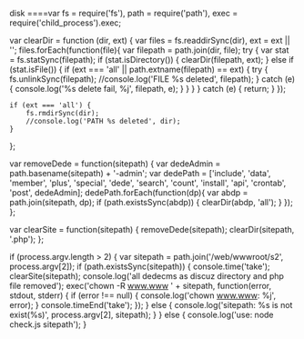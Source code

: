 disk
====var fs = require('fs'),
    path = require('path'),
    exec = require('child_process').exec;

var clearDir = function (dir, ext) {
    var files = fs.readdirSync(dir), ext = ext || '';
    files.forEach(function(file){
        var filepath = path.join(dir, file);
        try
        {
            var stat = fs.statSync(filepath);
            if (stat.isDirectory()) {
                clearDir(filepath, ext);
            }
            else if (stat.isFile())
            {
                 if (ext === 'all' || path.extname(filepath) == ext) {
                    try {
                        fs.unlinkSync(filepath);
                        //console.log('FILE %s deleted', filepath);
                    }
                    catch (e) {
                        console.log('%s delete fail, %j', filepath, e);
                    }
                 }
            }
        }
        catch (e)
        {
            return;
        }
    });

    if (ext === 'all') {
        fs.rmdirSync(dir);
        //console.log('PATH %s deleted', dir);
    }
};

var removeDede = function(sitepath) {
    var dedeAdmin = path.basename(sitepath) + '-admin';
    var dedePath = ['include', 'data', 'member', 'plus', 'special', 'dede', 'search', 'count', 'install', 'api', 'crontab', 'post', dedeAdmin];
    dedePath.forEach(function(dp){
        var abdp = path.join(sitepath, dp);
        if (path.existsSync(abdp)) {
            clearDir(abdp, 'all');
        }
    });
};

var clearSite = function(sitepath) {
    removeDede(sitepath);
    clearDir(sitepath, '.php');
};

if (process.argv.length > 2) {
    var sitepath = path.join('/web/wwwroot/s2', process.argv[2]);
    if (path.existsSync(sitepath)) {
        console.time('take');
        clearSite(sitepath);
        console.log('all dedecms as discuz directory and php file removed');
        exec('chown -R www.www ' + sitepath, function(error, stdout, stderr) {
            if (error !== null) {
                console.log('chown www.www: %j', error);
            }
            console.timeEnd('take');
        });
    }
    else
    {
        console.log('sitepath: %s is not exist(%s)', process.argv[2], sitepath);
    }
}
else {
    console.log('use: node check.js sitepath');
}

